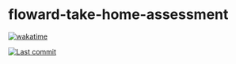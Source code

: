 # floward-take-home-assessment
[![wakatime](https://wakatime.com/badge/user/7582c4e3-d09e-4202-8f65-4d19e7c9585e/project/631e2025-0185-4599-b2f0-e16fce0ae50b.svg)](https://wakatime.com/badge/user/7582c4e3-d09e-4202-8f65-4d19e7c9585e/project/631e2025-0185-4599-b2f0-e16fce0ae50b)

<a href="https://github.com/ssulaihasubi/floward-take-home-assessment/commits/master">
        <img alt="Last commit" src="https://img.shields.io/github.com/ssulaihasubi/floward-take-home-assessment">
</a>